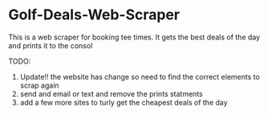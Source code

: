 # Golf-Deals-Web-Scraper

This is a web scraper for booking tee times. It gets the best deals of the day and prints it to the consol 

TODO:
1. Update!! the website has change so need to find the correct elements to scrap again
2. send and email or text and remove the prints statments 
3. add a few more sites to turly get the cheapest deals of the day